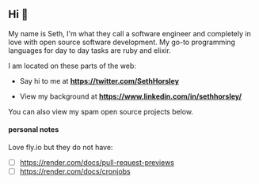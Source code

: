## Hi 👋 

My name is Seth, I'm what they call a software engineer and completely in love with open source software development. My go-to programming languages for day to day tasks are ruby and elixir.

I am located on these parts of the web:

<!--- - DevDuo @ **https://devduo.com** (0x) --->

- Say hi to me at **https://twitter.com/SethHorsley**

- View my background at **https://www.linkedin.com/in/sethhorsley/**

You can also view my spam open source projects below.


#### personal notes
Love fly.io but they do not have:
- [ ] https://render.com/docs/pull-request-previews
- [ ] https://render.com/docs/cronjobs
